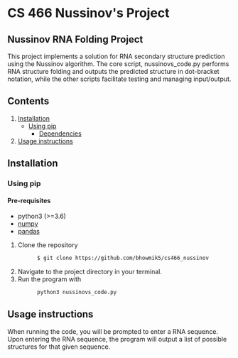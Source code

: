 # CS 466 Nussinov's Project

## Nussinov RNA Folding Project
This project implements a solution for RNA secondary structure prediction using the Nussinov algorithm. The core script, nussinovs_code.py performs RNA structure folding and outputs the predicted structure in dot-bracket notation, while the other scripts facilitate testing and managing input/output.

## Contents

  1. [Installation](#install)
     * [Using pip](#compilation)
          * [Dependencies](#pre-requisites)
  2. [Usage instructions](#usage)

<a name="install"></a>

## Installation

### Using pip

<a name="pre-requisites"></a>
#### Pre-requisites
+ python3 (>=3.6)
+ [numpy](https://numpy.org/doc/)
+ [pandas](https://pandas.pydata.org/pandas-docs/stable/index.html)

<a name="install"></a>
  1. Clone the repository
      ```bash
            $ git clone https://github.com/bhowmik5/cs466_nussinov
        ```
  2. Navigate to the project directory in your terminal.
  3. Run the program with
      ```bash
            python3 nussinovs_code.py
        ```
## Usage instructions
When running the code, you will be prompted to enter a RNA sequence. Upon entering the RNA sequence, the program will output a list of possible structures for that given sequence. 
